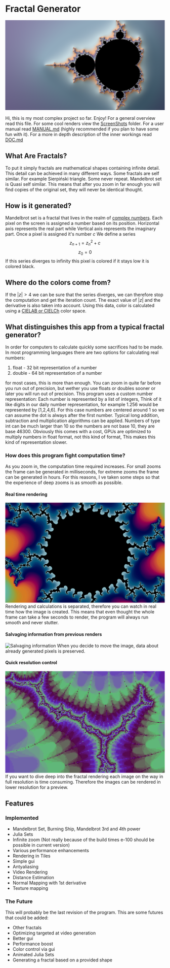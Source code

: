 # Fractal Generator

![Main](./ScreenShots/Mandel_fullHd.png)

Hi, this is my most complex project so far. Enjoy!
For a general overview read this file.
For some cool renders view the [ScreenShots](ScreenShots/) folder.
For a user manual read [MANUAL.md](MANUAL.md) (highly recommended if you plan to have some fun with it).
For a more in depth description of the inner workings read [DOC.md](DOC.md)

## What Are Fractals?

To put it simply fractals are mathematical shapes containing infinite detail.
This detail can be achieved in many different ways.
Some fractals are self similar. For example Sierpiński triangle.
Some never repeat.
Mandelbrot set is Quasi self similar.
This means that after you zoom in far enough you will find copies of the original set,
they will never be identical thought.

## How is it generated?

Mandelbrot set is a fractal that lives in the realm of [complex numbers](https://en.wikipedia.org/wiki/Complex_number).
Each pixel on the screen is assigned a number based on its position.
Horizontal axis represents the real part while Vertical axis represents the imaginary part.
Once a pixel is assigned it's number $c$ We define a series
$$z_{n+1} = z_{n}^{2} + c$$
$$z_{0} = 0$$
If this series diverges to infinity this pixel is colored if it stays low it is colored black.

## Where do the colors come from?

If the $|z| > 4$ we can be sure that the series diverges, we can therefore stop the computation and get the iteration count.
The exact value of $|z|$ and the derivative is also taken into account.
Using this data, color is calculated using a [CIELAB or CIELCh](https://en.wikipedia.org/wiki/CIELAB_color_space) color space.

## What distinguishes this app from a typical fractal generator?

In order for computers to calculate quickly some sacrifices had to be made.
In most programming languages there are two options for calculating real numbers:

1.  float - 32 bit representation of a number
2.  double - 64 bit representation of a number

for most cases, this is more than enough. You can zoom in quite far before you run out of precision,
but wether you use floats or doubles sooner or later you will run out of precision.
This program uses a custom number representation:
Each number is represented by a list of integers,
Think of it like digits in our daily number representation,
for example 1.256 would be represented by [1,2,4,6].
For this case numbers are centered around 1 so we can assume the dot is always after the first number.
Typical long addition, subtraction and multiplication algorithms can be applied.
Numbers of type int can be much larger than 10 so the numbers are not base 10, they are base 46300.
Obviously this comes with a cost, GPUs are optimized to multiply numbers in float format, not this kind of format,
This makes this kind of representation slower.

### How does this program fight computation time?

As you zoom in, the computation time required increases. For small zooms the frame can be generated in milliseconds, for extreme zooms the frame can be generated in hours. For this reasons, I ve taken some steps so that the experience of deep zooms is as smooth as possible.

#### Real time rendering

![Real Time Rendering](./ScreenShots/1.gif)
Rendering and calculations is separated, therefore you can watch in real time how the image is created.
This means that even thought the whole frame can take a few seconds to render,
the program will always run smooth and never stutter.

#### Salvaging information from previous renders

![Salvaging information](./ScreenShots/2.gif)
When you decide to move the image, data about already generated pixels is preserved.

#### Quick resolution control

![Pixels](./ScreenShots/3.png)
If you want to dive deep into the fractal rendering each image on the way in full resolution is time consuming.
Therefore the images can be rendered in lower resolution for a preview.

## Features

### Implemented

- Mandelbrot Set, Burning Ship, Mandelbrot 3rd and 4th power
- Julia Sets
- Infinite zoom (Not really because of the build times e-100 should be possible in current version)
- Various performance enhancements
- Rendering in Tiles
- Simple gui
- Antyaliasing
- Video Rendering
- Distance Estimation
- Normal Mapping with 1st derivative
- Texture mapping

### The Future

This will probably be the last revision of the program.
This are some futures that could be added:

- Other fractals
- Optimizing targeted at video generation
- Better gui
- Performance boost
- Color control via gui
- Animated Julia Sets
- Generating a fractal based on a provided shape
